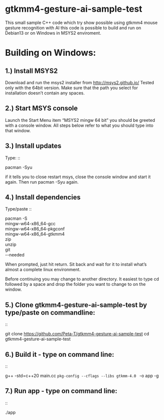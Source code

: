 # gtkmm4-gesture-ai-sample-test
This small sample C++ code which try show possible using gtkmm4  mouse gesture recognition with AI this code is possible to build and run on Debian13 or on Windows in MSYS2 enviroment.

Building on Windows:
====================

1.) Install MSYS2
-----------------
Download and run the msys2 installer from http://msys2.github.io/ Tested only with the 64bit version. Make sure that the path you select for installation doesn’t contain any spaces.

2.) Start MSYS console
----------------------
Launch the Start Menu item “MSYS2 mingw 64 bit” you should be greeted with a console window. All steps below refer to what you should type into that window.

3.) Install updates
-------------------
Type:
::

   pacman -Syu

if it tells you to close restart msys, close the console window and start it again. Then run pacman -Syu again.

4.) Install dependencies
------------------------
Type/paste
::

   pacman -S \
   mingw-w64-x86_64-gcc \
   mingw-w64-x86_64-pkgconf \
   mingw-w64-x86_64-gtkmm4 \
   zip \
   unzip \
   git \
   --needed

When prompted, just hit return. Sit back and wait for it to install what’s almost a complete linux environment.

Before continuing you may change to another directory. It easiest to type cd followed by a space and drop the folder you want to change to on the window.

5.) Clone gtkmm4-gesture-ai-sample-test by type/paste on commandline:
---------------------------------------------------------------------
::

   git clone https://github.com/Peta-T/gtkmm4-gesture-ai-sample-test
   cd gtkmm4-gesture-ai-sample-test

6.) Build it - type on command line:
------------------------------------
::

   g++ -std=c++20 main.cc ``pkg-config --cflags --libs gtkmm-4.0 `` -o app -g

7.) Run app - type on command line:
-----------------------------------
::

   ./app


